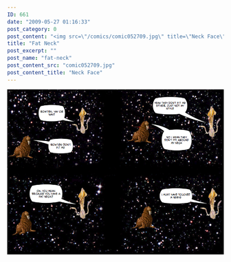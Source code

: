```yaml
---
ID: 661
date: "2009-05-27 01:16:33"
post_category: 0
post_content: "<img src=\"/comics/comic052709.jpg\" title=\"Neck Face\" />"
title: "Fat Neck"
post_excerpt: ""
post_name: "fat-neck"
post_content_src: "comic052709.jpg"
post_content_title: "Neck Face"
---
```



[![Neck Face](/comics-hi-res/comic052709.jpg)](/comics-hi-res/comic052709.jpg "Neck Face")
